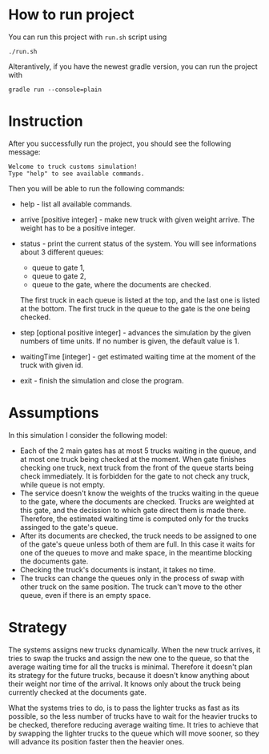 # How to run project
You can run this project with `run.sh` script using
```
./run.sh
```
Alterantively, if you have the newest gradle version, you can run the project with
```
gradle run --console=plain
```

# Instruction
After you successfully run the project, you should see the following message:
```
Welcome to truck customs simulation!
Type "help" to see available commands.
```
Then you will be able to run the following commands:
* help - list all available commands.
* arrive [positive integer] - make new truck with given weight arrive. The weight has to be a positive integer.
* status - print the current status of the system. You will see informations about 3 different queues:
  * queue to gate 1,
  * queue to gate 2,
  * queue to the gate, where the documents are checked.
  
  The first truck in each queue is listed at the top, and the last one is listed at the bottom. The first truck in the queue to the gate is the one being checked.
* step [optional positive integer] - advances the simulation by the given numbers of time units. If no number is given, the default value is 1.
* waitingTime [integer] - get estimated waiting time at the moment of the truck with given id.
* exit - finish the simulation and close the program.

# Assumptions
In this simulation I consider the following model:
* Each of the 2 main gates has at most 5 trucks waiting in the queue, and at most one truck being checked at the moment.
When gate finishes checking one truck, next truck from the front of the queue starts being check immediately.
It is forbidden for the gate to not check any truck, while queue is not empty.
* The service doesn't know the weights of the trucks waiting in the queue to the gate, where the documents are checked.
Trucks are weighted at this gate, and the decission to which gate direct them is made there.
Therefore, the estimated waiting time is computed only for the trucks assinged to the gate's queue.
* After its documents are checked, the truck needs to be assigned to one of the gate's queue unless both of them are full.
In this case it waits for one of the queues to move and make space, in the meantime blocking the documents gate.
* Checking the truck's documents is instant, it takes no time.
* The trucks can change the queues only in the process of swap with other truck on the same position. 
The truck can't move to the other queue, even if there is an empty space.

# Strategy
The systems assigns new trucks dynamically. 
When the new truck arrives, it tries to swap the trucks and assign the new one to the queue, so that the average waiting time for all the trucks is minimal.
Therefore it doesn't plan its strategy for the future trucks, because it doesn't know anything about their weight nor time of the arrival.
It knows only about the truck being currently checked at the documents gate.

What the systems tries to do, is to pass the lighter trucks as fast as its possible, so the less number of trucks have to wait for the heavier trucks to be checked, therefore reducing average waiting time.
It tries to achieve that by swapping the lighter trucks to the queue which will move sooner, so they will advance its position faster then the heavier ones.
